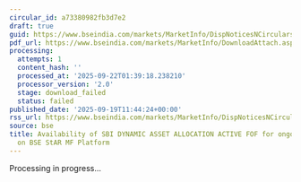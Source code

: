 ```yaml
---
circular_id: a73380982fb3d7e2
draft: true
guid: https://www.bseindia.com/markets/MarketInfo/DispNoticesNCirculars.aspx?Noticeid={46028478-0EF2-49F7-BA02-D4FA6D2384B4}&noticeno=20250919-14&dt=09/19/2025&icount=14&totcount=44&flag=0
pdf_url: https://www.bseindia.com/markets/MarketInfo/DownloadAttach.aspx?id=20250919-14&attachedId=
processing:
  attempts: 1
  content_hash: ''
  processed_at: '2025-09-22T01:39:18.238210'
  processor_version: '2.0'
  stage: download_failed
  status: failed
published_date: '2025-09-19T11:44:24+00:00'
rss_url: https://www.bseindia.com/markets/MarketInfo/DispNoticesNCirculars.aspx?Noticeid={46028478-0EF2-49F7-BA02-D4FA6D2384B4}&noticeno=20250919-14&dt=09/19/2025&icount=14&totcount=44&flag=0
source: bse
title: Availability of SBI DYNAMIC ASSET ALLOCATION ACTIVE FOF for ongoing transactions
  on BSE StAR MF Platform
---
```


Processing in progress...